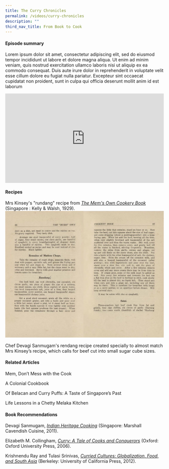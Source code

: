 ```yaml
---
title: The Curry Chronicles
permalink: /videos/curry-chronicles
description: ""
third_nav_title: From Book to Cook
---
```

#### **Episode summary** ####
Lorem ipsum dolor sit amet, consectetur adipiscing elit, sed do eiusmod tempor incididunt ut labore et dolore magna aliqua. Ut enim ad minim veniam, quis nostrud exercitation ullamco laboris nisi ut aliquip ex ea commodo consequat. Duis aute irure dolor in reprehenderit in voluptate velit esse cillum dolore eu fugiat nulla pariatur. Excepteur sint occaecat cupidatat non proident, sunt in culpa qui officia deserunt mollit anim id est laborum

<style>.embed-container {position: relative; padding-bottom: 56.25%; height: 0; overflow: hidden; max-width: 100%; } .embed-container iframe, .embed-container object, .embed-container embed { position: absolute; top: 0; left: 0; width: 100%; height: 100%; }</style><div class='embed-container'><iframe src='https://www.youtube.com/embed/7u8uNHRJ1HM' frameborder='0' allowfullscreen></iframe></div>
  
#### **Recipes**
Mrs Kinsey's "rundang" recipe from 
[*The Mem's Own Cookery Book*
](https://eservice.nlb.gov.sg/item_holding.aspx?bid=5232525) 
(Singapore : Kelly & Walsh, 1929).
![](/images/Videos:%20From%20Book%20to%20Cook/Rundang-Mems%20Own%20Cookery%20Book.png)
 
<a style="text-decoration: none;" href="https://devagisanmugam.com/2022/01/devagis-beef-rendang/" target="_blank"> Chef Devagi Sanmugam's rendang recipe</a> created specially to almost match Mrs Kinsey’s recipe, which calls for beef cut into small sugar cube sizes.

#### **Related Articles**
<a style="text-decoration: none;" href="/vol-12/issue-2/jul-sep-2016/dontmesswiththecook"> Mem, Don’t Mess with the Cook</a>
 
<a style="text-decoration: none;" href="/vol-11/issue-4/jan-mar-2016/mems-own-cookery-book "> A Colonial Cookbook</a>
 
<a style="text-decoration: none;" href="/vol-10/issue-2/jul-sep-2014/taste-of-sg-past "> Of Belacan and Curry Puffs: A Taste of Singapore’s Past</a>

<a style="text-decoration: none;" href="/vol-14/issue-4/jan-mar-2019/life-lson-chetty-m-k/"> Life Lessons in a Chetty Melaka Kitchen</a>


#### **Book Recommendations**
Devagi Sanmugam, [*Indian Heritage Cooking*](https://eservice.nlb.gov.sg/item_holding.aspx?bid=13992386) (Singapore: Marshall Cavendish Cuisine, 2011).

Elizabeth M. Collingham, *[Curry: A Tale of Cooks and Conquerors](https://eservice.nlb.gov.sg/item_holding.aspx?bid=12728802)* (Oxford: Oxford University Press, 2006).

Krishnendu Ray and Tulasi Srinivas, *[Curried Cultures: Globalization, Food, and South Asia](https://eservice.nlb.gov.sg/item_holding.aspx?bid=200125930v)*
(Berkeley: University of California Press, 2012).